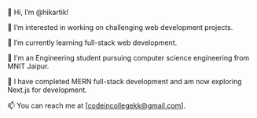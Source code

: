 👋 Hi, I’m @hikartik!

👀 I’m interested in working on challenging web development projects.

🌱 I’m currently learning full-stack web development.

💼 I'm an Engineering student pursuing computer science engineering from MNIT Jaipur.

🚀 I have completed MERN full-stack development and am now exploring Next.js for development.

📫 You can reach me at [codeincollegekk@gmail.com].
